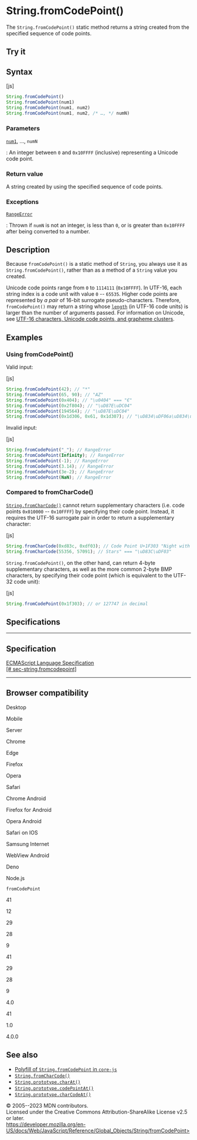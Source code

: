 String.fromCodePoint()
======================

 
The `String.fromCodePoint()` static method returns a string created from
the specified sequence of code points.


 
Try it 
------

 



 
Syntax
------

 
 
 
[js]


```js
String.fromCodePoint()
String.fromCodePoint(num1)
String.fromCodePoint(num1, num2)
String.fromCodePoint(num1, num2, /* …, */ numN)
```




 
### Parameters

 

[`num1`](#num1), ..., `numN`

:   An integer between `0` and `0x10FFFF` (inclusive) representing a
    Unicode code point.



 
### Return value 

 
A string created by using the specified sequence of code points.



 
### Exceptions

 

[`RangeError`](../rangeerror)

:   Thrown if `numN` is not an integer, is less than `0`, or is greater
    than `0x10FFFF` after being converted to a number.



 
Description
-----------

 
Because `fromCodePoint()` is a static method of `String`, you always use
it as `String.fromCodePoint()`, rather than as a method of a `String`
value you created.

Unicode code points range from `0` to `1114111` (`0x10FFFF`). In UTF-16,
each string index is a code unit with value `0` -- `65535`. Higher code
points are represented by *a pair* of 16-bit surrogate
pseudo-characters. Therefore, `fromCodePoint()` may return a string
whose [`length`](length) (in UTF-16 code units) is larger than the
number of arguments passed. For information on Unicode, see [UTF-16
characters, Unicode code points, and grapheme
clusters](../string#utf-16_characters_unicode_code_points_and_grapheme_clusters).



 
Examples
--------


 
### Using fromCodePoint() 

 
Valid input:

 
 
[js]


```js
String.fromCodePoint(42); // "*"
String.fromCodePoint(65, 90); // "AZ"
String.fromCodePoint(0x404); // "\u0404" === "Є"
String.fromCodePoint(0x2f804); // "\uD87E\uDC04"
String.fromCodePoint(194564); // "\uD87E\uDC04"
String.fromCodePoint(0x1d306, 0x61, 0x1d307); // "\uD834\uDF06a\uD834\uDF07"
```


Invalid input:

 
 
[js]


```js
String.fromCodePoint("_"); // RangeError
String.fromCodePoint(Infinity); // RangeError
String.fromCodePoint(-1); // RangeError
String.fromCodePoint(3.14); // RangeError
String.fromCodePoint(3e-2); // RangeError
String.fromCodePoint(NaN); // RangeError
```




 
### Compared to fromCharCode() 

 
[`String.fromCharCode()`](fromcharcode) cannot return supplementary
characters (i.e. code points `0x010000` -- `0x10FFFF`) by specifying
their code point. Instead, it requires the UTF-16 surrogate pair in
order to return a supplementary character:

 
 
[js]


```js
String.fromCharCode(0xd83c, 0xdf03); // Code Point U+1F303 "Night with
String.fromCharCode(55356, 57091); // Stars" === "\uD83C\uDF03"
```


`String.fromCodePoint()`, on the other hand, can return 4-byte
supplementary characters, as well as the more common 2-byte BMP
characters, by specifying their code point (which is equivalent to the
UTF-32 code unit):

 
 
[js]


```js
String.fromCodePoint(0x1f303); // or 127747 in decimal
```




Specifications
--------------

 
  ---------------------------------------------------------------------------------------------------------------------
  Specification
  ---------------------------------------------------------------------------------------------------------------------
  [ECMAScript Language Specification\
  [\#
  sec-string.fromcodepoint]](https://tc39.es/ecma262/multipage/text-processing.html#sec-string.fromcodepoint)

  ---------------------------------------------------------------------------------------------------------------------


Browser compatibility 
---------------------

 


Desktop

Mobile

Server

Chrome

Edge

Firefox

Opera

Safari

Chrome Android

Firefox for Android

Opera Android

Safari on IOS

Samsung Internet

WebView Android

Deno

Node.js

`fromCodePoint`

41

12

29

28

9

41

29

28

9

4.0

41

1.0

4.0.0

 
See also 
--------

 
-   [Polyfill of `String.fromCodePoint` in
    `core-js`](https://github.com/zloirock/core-js#ecmascript-string-and-regexp)
-   [`String.fromCharCode()`](fromcharcode)
-   [`String.prototype.charAt()`](charat)
-   [`String.prototype.codePointAt()`](codepointat)
-   [`String.prototype.charCodeAt()`](charcodeat)



 
© 2005--2023 MDN contributors.\
Licensed under the Creative Commons Attribution-ShareAlike License v2.5
or later.\
https://developer.mozilla.org/en-US/docs/Web/JavaScript/Reference/Global_Objects/String/fromCodePoint>

